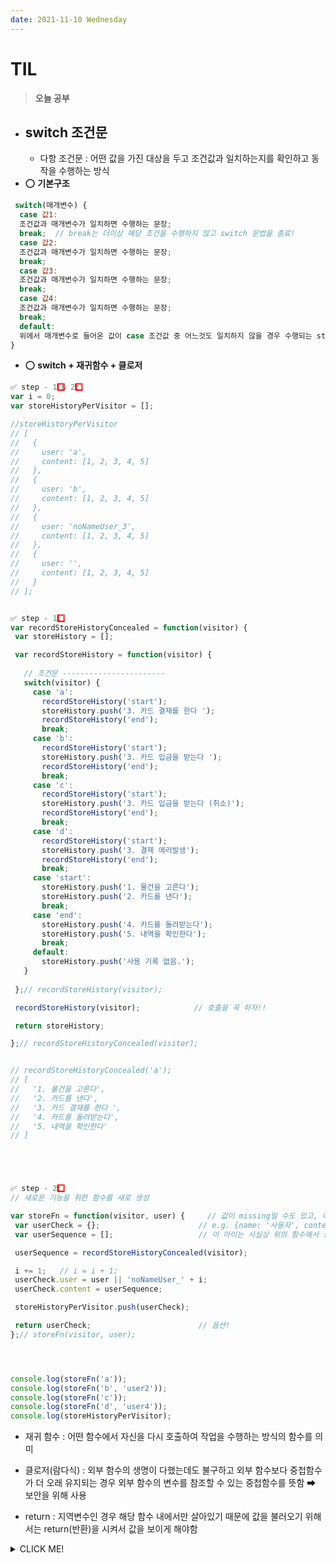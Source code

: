 ```yaml
---
date: 2021-11-10 Wednesday
---
```


# TIL

> **오늘 공부**
  - switch 조건문
    -
    - 다항 조건문 : 어떤 값을 가진 대상을 두고 조건값과 일치하는지를 확인하고 동작을 수행하는 방식
  - ⭕ **기본구조** 
   ```js
    switch(매개변수) {
     case 값1:
     조건값과 매개변수가 일치하면 수행하는 문장;
     break;  // break는 더이상 해당 조건을 수행하지 않고 switch 문법을 종료!
     case 값2:
     조건값과 매개변수가 일치하면 수행하는 문장;
     break;
     case 값3:
     조건값과 매개변수가 일치하면 수행하는 문장;
     break;
     case 값4:
     조건값과 매개변수가 일치하면 수행하는 문장;
     break;
     default:
     위에서 매개변수로 들어온 값이 case 조건값 중 어느것도 일치하지 않을 경우 수행되는 statement;
   }
 ```  
  - ⭕ **switch + 재귀함수 + 클로저**
 ``` js
✅ step - 1️⃣ & 2️⃣:  
var i = 0;
var storeHistoryPerVisitor = [];    

//storeHistoryPerVisitor
// [
//   {
//     user: 'a',
//     content: [1, 2, 3, 4, 5]
//   },
//   {
//     user: 'b',
//     content: [1, 2, 3, 4, 5]
//   },
//   {
//     user: 'noNameUser_3',
//     content: [1, 2, 3, 4, 5]
//   },
//   {
//     user: '',
//     content: [1, 2, 3, 4, 5]
//   }
// ];


✅ step - 1️⃣: 
var recordStoreHistoryConcealed = function(visitor) {
  var storeHistory = [];

  var recordStoreHistory = function(visitor) {
  
    // 조건문 -----------------------
    switch(visitor) {
      case 'a':
        recordStoreHistory('start');
        storeHistory.push('3. 카드 결재를 한다 ');
        recordStoreHistory('end');
        break;
      case 'b':
        recordStoreHistory('start');
        storeHistory.push('3. 카드 입금을 받는다 ');
        recordStoreHistory('end');
        break;
      case 'c':
        recordStoreHistory('start');
        storeHistory.push('3. 카드 입금을 받는다 (취소)');
        recordStoreHistory('end');
        break;
      case 'd':
        recordStoreHistory('start');
        storeHistory.push('3. 결제 에러발생');
        recordStoreHistory('end');
        break;                      
      case 'start':
        storeHistory.push('1. 물건을 고른다');
        storeHistory.push('2. 카드를 낸다');
        break;                      
      case 'end':
        storeHistory.push('4. 카드를 돌려받는다');
        storeHistory.push('5. 내역을 확인한다');
        break;                      
      default:
        storeHistory.push('사용 기록 없음.');
    } 
  
  };// recordStoreHistory(visitor);

  recordStoreHistory(visitor);            // 호출을 꼭 하자!! 

  return storeHistory;

};// recordStoreHistoryConcealed(visitor);


// recordStoreHistoryConcealed('a');          
// [
//   '1. 물건을 고른다',
//   '2. 카드를 낸다',
//   '3. 카드 결재를 한다 ',
//   '4. 카드를 돌려받는다',
//   '5. 내역을 확인한다'
// ]





✅ step - 2️⃣: 
// 새로운 기능을 위한 함수를 새로 생성 

var storeFn = function(visitor, user) {     // 값이 missing일 수도 있고, 아닐수도 있는 불안한 값인 user를 매개변수 visitor 보다 뒤에 배치시킨다
  var userCheck = {};                      // e.g. {name: '사용자', content:[]};
  var userSequence = [];                   // 이 아이는 사실상 위의 함수에서 생성된 storeHistory의 값만 저장하는 용도

  userSequence = recordStoreHistoryConcealed(visitor);  

  i += 1;   // i = i + 1;
  userCheck.user = user || 'noNameUser_' + i;
  userCheck.content = userSequence;

  storeHistoryPerVisitor.push(userCheck);

  return userCheck;                        // 옵션! 
};// storeFn(visitor, user);




console.log(storeFn('a'));
console.log(storeFn('b', 'user2'));
console.log(storeFn('c'));
console.log(storeFn('d', 'user4'));
console.log(storeHistoryPerVisitor);
```

- 재귀 함수 :  어떤 함수에서 자신을 다시 호출하여 작업을 수행하는 방식의 함수를 의미

- 클로저(람다식) : 외부 함수의 생명이 다했는데도 불구하고 외부 함수보다 중첩함수가 더 오래 유지되는 경우 외부 함수의 변수를 참조할 수 있는 중첩함수를 뜻함 ➡ 보안을 위해 사용

- return : 지역변수인 경우 해당 함수 내에서만 살아있기 때문에 값을 불러오기 위해서는 return(반환)을 시켜서 값을 보이게 해야함



<details>
<summary>CLICK ME!</summary>  
- https://bigtop.tistory.com/29
- https://seo-tory.tistory.com/48

</detials>  
